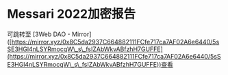 # Messari 2022加密报告



可跳转至 \[3Web DAO - Mirror]\([https://mirror.xyz/0x8C5da2937C664882111FCfe717ca7AF02A6e6440/5sSE3HGl4nLSYRmocqW\_s\_fsIZAbWkvABfzhH7GUFFE](https://mirror.xyz/0x8C5da2937C664882111FCfe717ca7AF02A6e6440/5sSE3HGl4nLSYRmocqW\_s\_fsIZAbWkvABfzhH7GUFFE))查看
